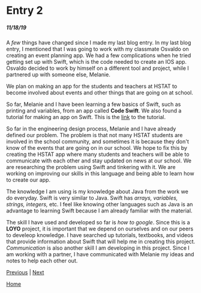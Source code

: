 # Entry 2
##### 11/18/19

A *few* things have changed since I made my last blog entry. In my last blog entry, I mentioned that I was going to work with my classmate Osvaldo on creating an event planning app. We had a few complications when he tried getting set up with Swift, which is the code needed to create an IOS app. Osvaldo decided to work by himself on a different tool and project, while I partnered up with someone else, Melanie.

We plan on making an app for the students and teachers at HSTAT to become involved about events and other things that are going on at school.

So far, Melanie and I have been learning a few basics of Swift, such as printing and variables, from an app called **Code Swift**. We also found a tutorial for making an app on Swift. This is the [link](https://developer.apple.com/library/archive/referencelibrary/GettingStarted/DevelopiOSAppsSwift/) to the tutorial.

So far in the engineering design process, Melanie and I have already defined our problem. The problem is that not many HSTAT students are involved in the school community, and sometimes it is because they don't know of the events that are going on in our school. We hope to fix this by creating the HSTAT app where many students and teachers will be able to communicate with each other and stay updated on news at our school. We are researching the problem using Swift and tinkering with it. We are working on improving our skills in this language and being able to learn how to create our app.

The knowledge I am using is my knowledge about Java from the work we do everyday. Swift is very similar to Java. Swift has _arrays, variables, strings, integers,_ etc. I feel like knowing other languages such as Java is an advantage to learning Swift because I am already familiar with the material.

The skill I have used and developed so far is _how to google_. Since this is a __LOYO__ project, it is important that we depend on ourselves and on our peers to develeop knowledge. I have searched up tutorials, textbooks, and videos that provide information about Swift that will help me in creating this project. _Communication_ is also another skill I am developing in this project. Since I am working with a partner, I have communicated with Melanie my ideas and notes to help each other out.



[Previous](entry01.md) | [Next](entry03.md)

[Home](../README.md)